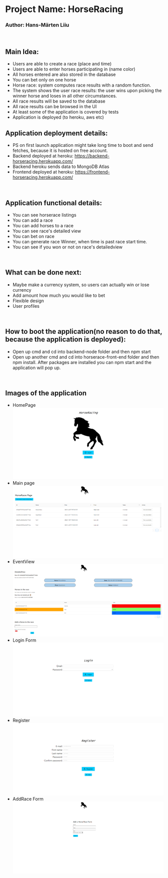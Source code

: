 # Project Name: HorseRacing
### Author: Hans-Märten Liiu
</br>

Main Idea:
-------------

* Users are able to create a race (place and time)
* Users are able to enter horses participating in (name color)
* All horses entered are also stored in the database
* You can bet only on one horse
* Horse race: system computes race results with a random function.
* The system shows the user race results: the user wins upon picking the winner horse and loses in all other circumstances.
* All race results will be saved to the database
* All race results can be browsed in the UI
* At least some of the application is covered by tests
* Application is deployed (to heroku, aws etc)

## Application deployment details:
* PS on first launch application might take long time to boot and send fetches, because it is hosted on free account.
* Backend deployed at heroku: https://backend-horseracing.herokuapp.com/
* Backend heroku sends data to MongoDB Atlas
* Frontend deployed at heroku: https://frontend-horseracing.herokuapp.com/

</br>

## Application functional details:
* You can see horserace listings
* You can add a race
* You can add horses to a race
* You can see race's detailed view
* You can bet on race
* You can generate race Winner, when time is past race start time.
* You can see if you won or not on race's detailedview


</br>

## What can be done next:
* Maybe make a currency system, so users can actually win or lose currency
* Add amount how much you would like to bet
* Flexible design
* User profiles

</br>

## How to boot the application(no reason to do that, because the application is deployed):
* Open up cmd and cd into backend-node folder and then npm start
* Open up another cmd and cd into horserace-front-end folder and then npm install. After packages are installed you can npm start and the application will pop up.

</br>

## Images of the application
* HomePage
![Source code](images/HomePage.PNG)
* Main page
![Source code](images/Main.PNG)
* EventView
![Source code](images/EventView.PNG)
* Login Form
![Source code](images/LogIn.PNG)
* Register
![Source code](images/Register.PNG)
* AddRace Form
![Source code](images/AddRace.PNG)
</br>

